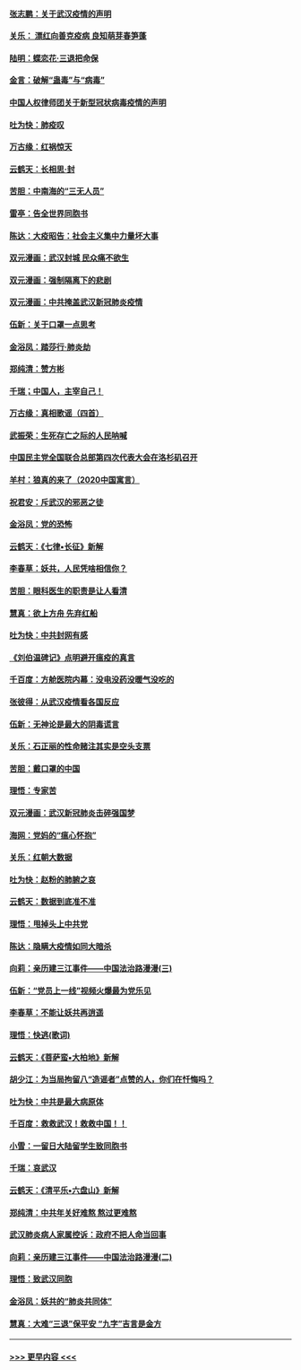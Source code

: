 #### [张志鹏：关于武汉疫情的声明](../pages/nsc993/n11867182.md?t=02140902) 
#### [关乐： 漂红向善克疫病 良知萌芽春笋蓬](../pages/nsc993/n11865710.md?t=02140902) 
#### [陆明：蝶恋花‧三退把命保](../pages/nsc993/n11865673.md?t=02140902) 
#### [金言：破解“蛊毒”与“病毒”](../pages/nsc993/n11864103.md?t=02140902) 
#### [中国人权律师团关于新型冠状病毒疫情的声明](../pages/nsc993/n11864249.md?t=02140902) 
#### [吐为快：肺疫叹](../pages/nsc993/n11864027.md?t=02140902) 
#### [万古缘：红祸惊天](../pages/nsc993/n11864079.md?t=02140902) 
#### [云鹤天：长相思‧封](../pages/nsc993/n11864006.md?t=02140902) 
#### [苦胆：中南海的“三无人员”](../pages/nsc993/n11862997.md?t=02140902) 
#### [雷亭：告全世界同胞书](../pages/nsc993/n11862572.md?t=02140902) 
#### [陈达：大疫昭告：社会主义集中力量坏大事](../pages/nsc993/n11859419.md?t=02140902) 
#### [双元漫画：武汉封城 民众痛不欲生](../pages/nsc993/n11859287.md?t=02140902) 
#### [双元漫画：强制隔离下的悲剧](../pages/nsc993/n11859244.md?t=02140902) 
#### [双元漫画：中共掩盖武汉新冠肺炎疫情](../pages/nsc993/n11858249.md?t=02140902) 
#### [伍新：关于口罩一点思考](../pages/nsc993/n11859195.md?t=02140902) 
#### [金浴凤：踏莎行‧肺炎劫](../pages/nsc993/n11858227.md?t=02140902) 
#### [郑纯清：赞方彬](../pages/nsc993/n11856803.md?t=02140902) 
#### [千瑞；中国人，主宰自己！](../pages/nsc993/n11856793.md?t=02140902) 
#### [万古缘：真相歌谣（四首）](../pages/nsc993/n11856263.md?t=02140902) 
#### [武振荣：生死存亡之际的人民呐喊](../pages/nsc993/n11856256.md?t=02140902) 
#### [中国民主党全国联合总部第四次代表大会在洛杉矶召开](../pages/nsc993/n11856344.md?t=02140902) 
#### [羊村：狼真的来了（2020中国寓言）](../pages/nsc993/n11856229.md?t=02140902) 
#### [祝君安：斥武汉的邪恶之徒](../pages/nsc993/n11855861.md?t=02140902) 
#### [金浴凤：党的恐怖](../pages/nsc993/n11855849.md?t=02140902) 
#### [云鹤天：《七律▪长征》新解](../pages/nsc993/n11855479.md?t=02140902) 
#### [李春草：妖共，人民凭啥相信你？](../pages/nsc993/n11855196.md?t=02140902) 
#### [苦胆：眼科医生的职责是让人看清](../pages/nsc993/n11853840.md?t=02140902) 
#### [慧真：欲上方舟 先弃红船](../pages/nsc993/n11853483.md?t=02140902) 
#### [吐为快：中共封网有感](../pages/nsc993/n11852575.md?t=02140902) 
#### [《刘伯温碑记》点明避开瘟疫的真言](../pages/nsc993/n11852128.md?t=02140902) 
#### [千百度：方舱医院内幕：没电没药没暖气没吃的](../pages/nsc993/n11850211.md?t=02140902) 
#### [张彼得：从武汉疫情看各国反应](../pages/nsc993/n11850102.md?t=02140902) 
#### [伍新：无神论是最大的阴毒谎言](../pages/nsc993/n11846129.md?t=02140902) 
#### [关乐：石正丽的性命赌注其实是空头支票](../pages/nsc993/n11846109.md?t=02140902) 
#### [苦胆：戴口罩的中国](../pages/nsc993/n11845576.md?t=02140902) 
#### [理悟：专家苦](../pages/nsc993/n11845564.md?t=02140902) 
#### [双元漫画：武汉新冠肺炎击碎强国梦](../pages/nsc993/n11843320.md?t=02140902) 
#### [海网：党妈的“瘟心怀抱”](../pages/nsc993/n11840740.md?t=02140902) 
#### [关乐：红朝大数据](../pages/nsc993/n11840675.md?t=02140902) 
#### [吐为快：赵粉的肺腑之哀](../pages/nsc993/n11840618.md?t=02140902) 
#### [云鹤天：数据到底准不准](../pages/nsc993/n11840325.md?t=02140902) 
#### [理悟：甩掉头上中共党](../pages/nsc993/n11838826.md?t=02140902) 
#### [陈达：隐瞒大疫情如同大暗杀](../pages/nsc993/n11838771.md?t=02140902) 
#### [向莉：亲历建三江事件——中国法治路漫漫(三)](../pages/nsc993/n11831825.md?t=02140902) 
#### [伍新：“党员上一线”视频火爆最为党乐见](../pages/nsc993/n11838200.md?t=02140902) 
#### [李春草：不能让妖共再逍遥](../pages/nsc993/n11838102.md?t=02140902) 
#### [理悟：快逃(歌词)](../pages/nsc993/n11838083.md?t=02140902) 
#### [云鹤天：《菩萨蛮▪大柏地》新解](../pages/nsc993/n11838059.md?t=02140902) 
#### [胡少江：为当局拘留八“造谣者”点赞的人，你们在忏悔吗？](../pages/nsc993/n11836801.md?t=02140902) 
#### [吐为快：中共是最大病原体](../pages/nsc993/n11836748.md?t=02140902) 
#### [千百度：救救武汉！救救中国！！](../pages/nsc993/n11836145.md?t=02140902) 
#### [小雪：一留日大陆留学生致同胞书](../pages/nsc993/n11834624.md?t=02140902) 
#### [千瑞：哀武汉](../pages/nsc993/n11833647.md?t=02140902) 
#### [云鹤天：《清平乐▪六盘山》新解](../pages/nsc993/n11833611.md?t=02140902) 
#### [郑纯清：中共年关好难熬 熬过更难熬](../pages/nsc993/n11833489.md?t=02140902) 
#### [武汉肺炎病人家属控诉：政府不把人命当回事](../pages/nsc993/n11833205.md?t=02140902) 
#### [向莉：亲历建三江事件——中国法治路漫漫(二)](../pages/nsc993/n11829102.md?t=02140902) 
#### [理悟：致武汉同胞](../pages/nsc993/n11831522.md?t=02140902) 
#### [金浴凤：妖共的“肺炎共同体”](../pages/nsc993/n11829448.md?t=02140902) 
#### [慧真：大难“三退”保平安 “九字”吉言是金方](../pages/nsc993/n11829501.md?t=02140902) 

----
#### [ >>> 更早内容 <<< ](../indexes/nsc993-earlier.md)

